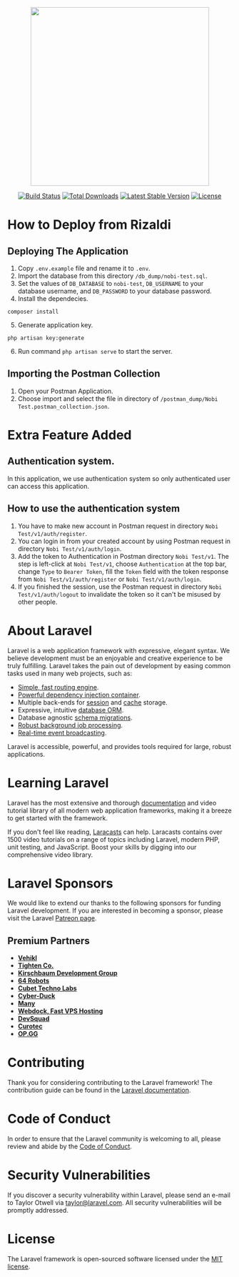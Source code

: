 <p align="center"><a href="https://laravel.com" target="_blank"><img src="https://raw.githubusercontent.com/laravel/art/master/logo-lockup/5%20SVG/2%20CMYK/1%20Full%20Color/laravel-logolockup-cmyk-red.svg" width="400"></a></p>

<p align="center">
<a href="https://travis-ci.org/laravel/framework"><img src="https://travis-ci.org/laravel/framework.svg" alt="Build Status"></a>
<a href="https://packagist.org/packages/laravel/framework"><img src="https://img.shields.io/packagist/dt/laravel/framework" alt="Total Downloads"></a>
<a href="https://packagist.org/packages/laravel/framework"><img src="https://img.shields.io/packagist/v/laravel/framework" alt="Latest Stable Version"></a>
<a href="https://packagist.org/packages/laravel/framework"><img src="https://img.shields.io/packagist/l/laravel/framework" alt="License"></a>
</p>

# How to Deploy from Rizaldi

## Deploying The Application

1. Copy `.env.example` file and rename it to `.env`.
2. Import the database from this directory `/db_dump/nobi-test.sql`.
3. Set the values of `DB_DATABASE` to `nobi-test`, `DB_USERNAME` to your database username, and `DB_PASSWORD` to your database password.
4. Install the dependecies.

```
composer install
```

5. Generate application key.

```
php artisan key:generate
```

6. Run command `php artisan serve` to start the server.

## Importing the Postman Collection

1. Open your Postman Application.
2. Choose import and select the file in directory of `/postman_dump/Nobi Test.postman_collection.json`.

# Extra Feature Added

## Authentication system.

In this application, we use authentication system so only authenticated user can access this application.

## How to use the authentication system

1. You have to make new account in Postman request in directory `Nobi Test/v1/auth/register`.
2. You can login in from your created account by using Postman request in directory `Nobi Test/v1/auth/login`.
3. Add the token to Authentication in Postman directory `Nobi Test/v1`. The step is left-click at `Nobi Test/v1`, choose `Authentication` at the top bar, change `Type` to `Bearer Token`, fill the `Token` field with the token response from `Nobi Test/v1/auth/register` or `Nobi Test/v1/auth/login`.
4. If you finished the session, use the Postman request in directory `Nobi Test/v1/auth/logout` to invalidate the token so it can't be misused by other people.

# About Laravel

Laravel is a web application framework with expressive, elegant syntax. We believe development must be an enjoyable and creative experience to be truly fulfilling. Laravel takes the pain out of development by easing common tasks used in many web projects, such as:

-   [Simple, fast routing engine](https://laravel.com/docs/routing).
-   [Powerful dependency injection container](https://laravel.com/docs/container).
-   Multiple back-ends for [session](https://laravel.com/docs/session) and [cache](https://laravel.com/docs/cache) storage.
-   Expressive, intuitive [database ORM](https://laravel.com/docs/eloquent).
-   Database agnostic [schema migrations](https://laravel.com/docs/migrations).
-   [Robust background job processing](https://laravel.com/docs/queues).
-   [Real-time event broadcasting](https://laravel.com/docs/broadcasting).

Laravel is accessible, powerful, and provides tools required for large, robust applications.

# Learning Laravel

Laravel has the most extensive and thorough [documentation](https://laravel.com/docs) and video tutorial library of all modern web application frameworks, making it a breeze to get started with the framework.

If you don't feel like reading, [Laracasts](https://laracasts.com) can help. Laracasts contains over 1500 video tutorials on a range of topics including Laravel, modern PHP, unit testing, and JavaScript. Boost your skills by digging into our comprehensive video library.

# Laravel Sponsors

We would like to extend our thanks to the following sponsors for funding Laravel development. If you are interested in becoming a sponsor, please visit the Laravel [Patreon page](https://patreon.com/taylorotwell).

## Premium Partners

-   **[Vehikl](https://vehikl.com/)**
-   **[Tighten Co.](https://tighten.co)**
-   **[Kirschbaum Development Group](https://kirschbaumdevelopment.com)**
-   **[64 Robots](https://64robots.com)**
-   **[Cubet Techno Labs](https://cubettech.com)**
-   **[Cyber-Duck](https://cyber-duck.co.uk)**
-   **[Many](https://www.many.co.uk)**
-   **[Webdock, Fast VPS Hosting](https://www.webdock.io/en)**
-   **[DevSquad](https://devsquad.com)**
-   **[Curotec](https://www.curotec.com/services/technologies/laravel/)**
-   **[OP.GG](https://op.gg)**

# Contributing

Thank you for considering contributing to the Laravel framework! The contribution guide can be found in the [Laravel documentation](https://laravel.com/docs/contributions).

# Code of Conduct

In order to ensure that the Laravel community is welcoming to all, please review and abide by the [Code of Conduct](https://laravel.com/docs/contributions#code-of-conduct).

# Security Vulnerabilities

If you discover a security vulnerability within Laravel, please send an e-mail to Taylor Otwell via [taylor@laravel.com](mailto:taylor@laravel.com). All security vulnerabilities will be promptly addressed.

# License

The Laravel framework is open-sourced software licensed under the [MIT license](https://opensource.org/licenses/MIT).
